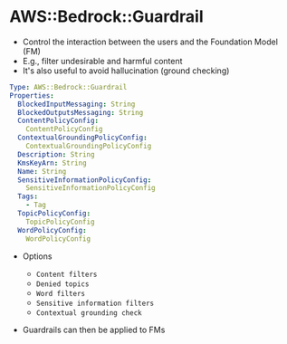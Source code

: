 # AWS::Bedrock::Guardrail

- Control the interaction between the users and the Foundation Model (FM)
- E.g., filter undesirable and harmful content
- It's also useful to avoid hallucination (ground checking)

```yaml
Type: AWS::Bedrock::Guardrail
Properties:
  BlockedInputMessaging: String
  BlockedOutputsMessaging: String
  ContentPolicyConfig:
    ContentPolicyConfig
  ContextualGroundingPolicyConfig:
    ContextualGroundingPolicyConfig
  Description: String
  KmsKeyArn: String
  Name: String
  SensitiveInformationPolicyConfig:
    SensitiveInformationPolicyConfig
  Tags:
    - Tag
  TopicPolicyConfig:
    TopicPolicyConfig
  WordPolicyConfig:
    WordPolicyConfig
```

- Options
  - `Content filters`
  - `Denied topics`
  - `Word filters`
  - `Sensitive information filters`
  - `Contextual grounding check`

- Guardrails can then be applied to FMs
